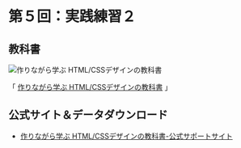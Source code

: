 # 第５回：実践練習２

## 教科書

![作りながら学ぶ HTML/CSSデザインの教科書](http://ecx.images-amazon.com/images/I/41o-Nhxg6mL._SL200_.jpg)

「 [作りながら学ぶ HTML/CSSデザインの教科書](http://www.amazon.co.jp/o/ASIN/4797373024/hhhams-22/ref=nosim/) 」

## 公式サイト＆データダウンロード

* [作りながら学ぶ HTML/CSSデザインの教科書-公式サポートサイト](http://htmlcss.cat-speak.net/)